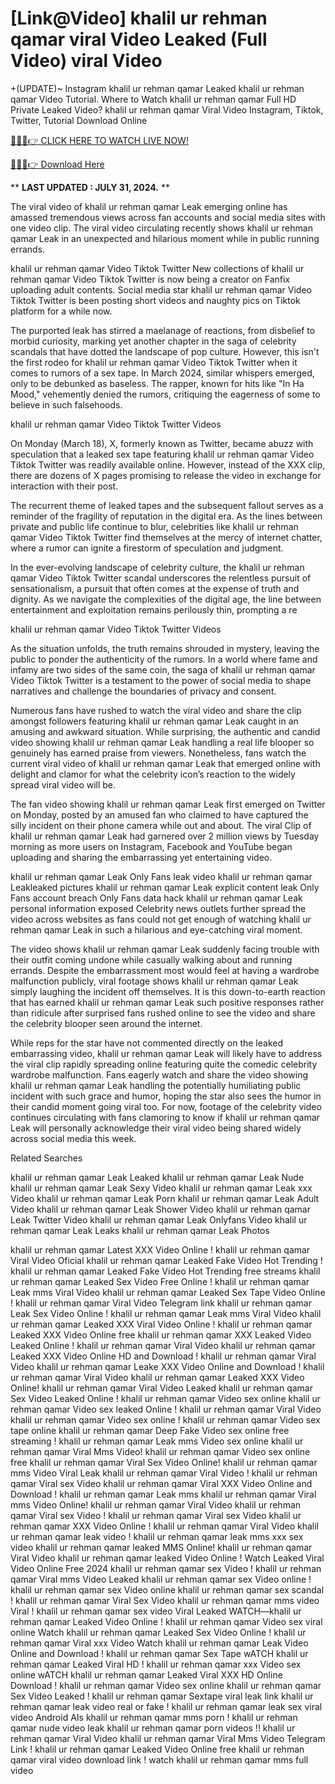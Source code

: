 # [Link@Video] khalil ur rehman qamar viral Video Leaked (Full Video) viral Video

+(UPDATE)~ Instagram khalil ur rehman qamar Leaked khalil ur rehman qamar Video Tutorial​. Where to Watch khalil ur rehman qamar Full HD Private Leaked Video? khalil ur rehman qamar Viral Video Instagram, Tiktok, Twitter, Tutorial Download Online

[🔴🔥🔥👉 CLICK HERE TO WATCH LIVE NOW!](https://unigior.site/)

[🔴🔥🔥👉 Download Here](https://unigior.site/)

** **LAST UPDATED : JULY 31, 2024.** **

The viral video of khalil ur rehman qamar Leak emerging online has amassed tremendous views across fan accounts and social media sites with one video clip. The viral video circulating recently shows khalil ur rehman qamar Leak in an unexpected and hilarious moment while in public running errands.

khalil ur rehman qamar Video Tiktok Twitter New collections of khalil ur rehman qamar Video Tiktok Twitter is now being a creator on Fanfix uploading adult contents. Social media star khalil ur rehman qamar Video Tiktok Twitter is been posting short videos and naughty pics on Tiktok platform for a while now.

The purported leak has stirred a maelanage of reactions, from disbelief to morbid curiosity, marking yet another chapter in the saga of celebrity scandals that have dotted the landscape of pop culture. However, this isn't the first rodeo for khalil ur rehman qamar Video Tiktok Twitter when it comes to rumors of a sex tape. In March 2024, similar whispers emerged, only to be debunked as baseless. The rapper, known for hits like "In Ha Mood," vehemently denied the rumors, critiquing the eagerness of some to believe in such falsehoods.

khalil ur rehman qamar Video Tiktok Twitter Videos

On Monday (March 18), X, formerly known as Twitter, became abuzz with speculation that a leaked sex tape featuring khalil ur rehman qamar Video Tiktok Twitter was readily available online. However, instead of the XXX clip, there are dozens of X pages promising to release the video in exchange for interaction with their post.

The recurrent theme of leaked tapes and the subsequent fallout serves as a reminder of the fragility of reputation in the digital era. As the lines between private and public life continue to blur, celebrities like khalil ur rehman qamar Video Tiktok Twitter find themselves at the mercy of internet chatter, where a rumor can ignite a firestorm of speculation and judgment.

In the ever-evolving landscape of celebrity culture, the khalil ur rehman qamar Video Tiktok Twitter scandal underscores the relentless pursuit of sensationalism, a pursuit that often comes at the expense of truth and dignity. As we navigate the complexities of the digital age, the line between entertainment and exploitation remains perilously thin, prompting a re

khalil ur rehman qamar Video Tiktok Twitter Videos

As the situation unfolds, the truth remains shrouded in mystery, leaving the public to ponder the authenticity of the rumors. In a world where fame and infamy are two sides of the same coin, the saga of khalil ur rehman qamar Video Tiktok Twitter is a testament to the power of social media to shape narratives and challenge the boundaries of privacy and consent.

Numerous fans have rushed to watch the viral video and share the clip amongst followers featuring khalil ur rehman qamar Leak caught in an amusing and awkward situation. While surprising, the authentic and candid video showing khalil ur rehman qamar Leak handling a real life blooper so genuinely has earned praise from viewers. Nonetheless, fans watch the current viral video of khalil ur rehman qamar Leak that emerged online with delight and clamor for what the celebrity icon’s reaction to the widely spread viral video will be.

The fan video showing khalil ur rehman qamar Leak first emerged on Twitter on Monday, posted by an amused fan who claimed to have captured the silly incident on their phone camera while out and about. The viral Clip of khalil ur rehman qamar Leak had garnered over 2 million views by Tuesday morning as more users on Instagram, Facebook and YouTube began uploading and sharing the embarrassing yet entertaining video.

khalil ur rehman qamar Leak Only Fans leak video
khalil ur rehman qamar Leakleaked pictures
khalil ur rehman qamar Leak explicit content leak
Only Fans account breach
Only Fans data hack
khalil ur rehman qamar Leak personal information exposed
Celebrity news outlets further spread the video across websites as fans could not get enough of watching khalil ur rehman qamar Leak in such a hilarious and eye-catching viral moment.

The video shows khalil ur rehman qamar Leak suddenly facing trouble with their outfit coming undone while casually walking about and running errands. Despite the embarrassment most would feel at having a wardrobe malfunction publicly, viral footage shows khalil ur rehman qamar Leak simply laughing the incident off themselves. It is this down-to-earth reaction that has earned khalil ur rehman qamar Leak such positive responses rather than ridicule after surprised fans rushed online to see the video and share the celebrity blooper seen around the internet.

While reps for the star have not commented directly on the leaked embarrassing video, khalil ur rehman qamar Leak will likely have to address the viral clip rapidly spreading online featuring quite the comedic celebrity wardrobe malfunction. Fans eagerly watch and share the video showing khalil ur rehman qamar Leak handling the potentially humiliating public incident with such grace and humor, hoping the star also sees the humor in their candid moment going viral too. For now, footage of the celebrity video continues circulating with fans clamoring to know if khalil ur rehman qamar Leak will personally acknowledge their viral video being shared widely across social media this week.

Related Searches

khalil ur rehman qamar Leak Leaked khalil ur rehman qamar Leak Nude khalil ur rehman qamar Leak Sexy Video khalil ur rehman qamar Leak xxx Video khalil ur rehman qamar Leak Porn khalil ur rehman qamar Leak Adult Video khalil ur rehman qamar Leak Shower Video khalil ur rehman qamar Leak Twitter Video khalil ur rehman qamar Leak Onlyfans Video khalil ur rehman qamar Leak Leaks khalil ur rehman qamar Leak Photos

khalil ur rehman qamar Latest XXX Video Online ! khalil ur rehman qamar Viral Video Oficial
khalil ur rehman qamar Leaked Fake Video Hot Trending ! khalil ur rehman qamar Leaked Fake Video Hot Trending free streams
khalil ur rehman qamar Leaked Sex Video Free Online ! khalil ur rehman qamar Leak mms Viral Video
khalil ur rehman qamar Leaked Sex Tape Video Online ! khalil ur rehman qamar Viral Video Telegram link
khalil ur rehman qamar Leak Sex Video Online ! khalil ur rehman qamar Leak mms Viral Video
khalil ur rehman qamar Leaked XXX Viral Video Online ! khalil ur rehman qamar Leaked XXX Video Online free
khalil ur rehman qamar XXX Leaked Video Leaked Online ! khalil ur rehman qamar Viral Video
khalil ur rehman qamar Leaked XXX Video Online HD and Download ! khalil ur rehman qamar Viral Video
khalil ur rehman qamar Leake XXX Video Online and Download ! khalil ur rehman qamar Viral Video
khalil ur rehman qamar Leaked XXX Video Online! khalil ur rehman qamar Viral Video Leaked
khalil ur rehman qamar Sex Video Leaked Online ! khalil ur rehman qamar Video sex online
khalil ur rehman qamar Video sex leaked Online ! khalil ur rehman qamar Viral Video
khalil ur rehman qamar Video sex online ! khalil ur rehman qamar Video sex tape online
khalil ur rehman qamar Deep Fake Video sex online free streaming ! khalil ur rehman qamar Leak mms Video sex online
khalil ur rehman qamar Viral Mms Video! khalil ur rehman qamar Video sex online free
khalil ur rehman qamar Viral Sex Video Online! khalil ur rehman qamar mms Video Viral Leak
khalil ur rehman qamar Viral Video ! khalil ur rehman qamar Viral sex Video
khalil ur rehman qamar Viral XXX Video Online and Download ! khalil ur rehman qamar Leak mms
khalil ur rehman qamar Viral mms Video Online! khalil ur rehman qamar Viral Video
khalil ur rehman qamar Viral sex Video ! khalil ur rehman qamar Viral sex Video
khalil ur rehman qamar XXX Video Online ! khalil ur rehman qamar Viral Video
khalil ur rehman qamar leak video ! khalil ur rehman qamar leak mms xxx sex video
khalil ur rehman qamar leaked MMS Online! khalil ur rehman qamar Viral Video
khalil ur rehman qamar leaked Video Online ! Watch Leaked Viral Video Online Free 2024
khalil ur rehman qamar sex Video ! khalil ur rehman qamar Viral mms Video Leaked
khalil ur rehman qamar sex Video online ! khalil ur rehman qamar sex Video online
khalil ur rehman qamar sex scandal ! khalil ur rehman qamar Viral Sex Video
khalil ur rehman qamar mms video Viral ! khalil ur rehman qamar sex video Viral Leaked
WATCH—khalil ur rehman qamar Leaked Video Online ! khalil ur rehman qamar Video sex viral online
Watch khalil ur rehman qamar Leaked Sex Video Online ! khalil ur rehman qamar Viral xxx Video
Watch khalil ur rehman qamar Leak Video Online and Download ! khalil ur rehman qamar Sex Tape
wATCH khalil ur rehman qamar Leaked Viral HD ! khalil ur rehman qamar xxx Video sex online
wATCH khalil ur rehman qamar Leaked Viral XXX HD Online Download ! khalil ur rehman qamar Video sex online
khalil ur rehman qamar Sex Video Leaked ! khalil ur rehman qamar Sextape viral leak link
khalil ur rehman qamar leak video real or fake ! khalil ur rehman qamar leak sex viral video Android AIs
khalil ur rehman qamar mms porn ! khalil ur rehman qamar nude video leak
khalil ur rehman qamar porn videos !! khalil ur rehman qamar Viral Video
khalil ur rehman qamar Viral Mms Video Telegram Link ! khalil ur rehman qamar Leaked Video Online free
khalil ur rehman qamar viral video download link ! watch khalil ur rehman qamar mms full video
